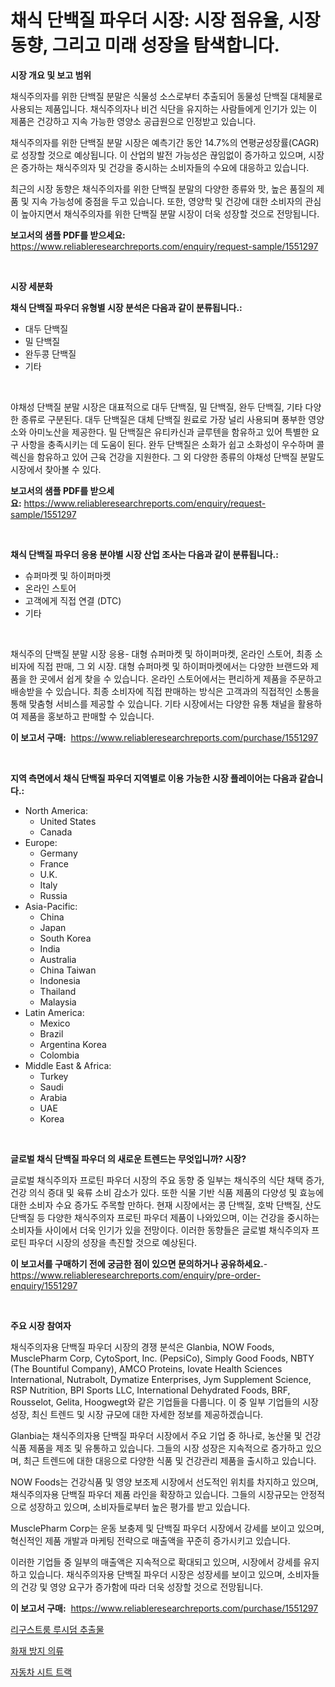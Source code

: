 <p><h1>채식 단백질 파우더 시장: 시장 점유율, 시장 동향, 그리고 미래 성장을 탐색합니다.</h1></p><p><strong>시장 개요 및 보고 범위</strong></p>
<p><p>채식주의자를 위한 단백질 분말은 식물성 소스로부터 추출되어 동물성 단백질 대체물로 사용되는 제품입니다. 채식주의자나 비건 식단을 유지하는 사람들에게 인기가 있는 이 제품은 건강하고 지속 가능한 영양소 공급원으로 인정받고 있습니다.</p><p>채식주의자를 위한 단백질 분말 시장은 예측기간 동안 14.7%의 연평균성장률(CAGR)로 성장할 것으로 예상됩니다. 이 산업의 발전 가능성은 끊임없이 증가하고 있으며, 시장은 증가하는 채식주의자 및 건강을 중시하는 소비자들의 수요에 대응하고 있습니다.</p><p>최근의 시장 동향은 채식주의자를 위한 단백질 분말의 다양한 종류와 맛, 높은 품질의 제품 및 지속 가능성에 중점을 두고 있습니다. 또한, 영양학 및 건강에 대한 소비자의 관심이 높아지면서 채식주의자를 위한 단백질 분말 시장이 더욱 성장할 것으로 전망됩니다.</p></p>
<p><strong>보고서의 샘플 PDF를 받으세요:</strong> <a href="https://www.reliableresearchreports.com/enquiry/request-sample/1551297">https://www.reliableresearchreports.com/enquiry/request-sample/1551297</a></p>
<p>&nbsp;</p>
<p><strong>시장 세분화</strong></p>
<p><strong>채식 단백질 파우더 유형별 시장 분석은 다음과 같이 분류됩니다.:</strong></p>
<p><ul><li>대두 단백질</li><li>밀 단백질</li><li>완두콩 단백질</li><li>기타</li></ul></p>
<p>&nbsp;</p>
<p><p>야채성 단백질 분말 시장은 대표적으로 대두 단백질, 밀 단백질, 완두 단백질, 기타 다양한 종류로 구분된다. 대두 단백질은 대체 단백질 원료로 가장 널리 사용되며 풍부한 영양소와 아미노산을 제공한다. 밀 단백질은 유티카신과 글루텐을 함유하고 있어 특별한 요구 사항을 충족시키는 데 도움이 된다. 완두 단백질은 소화가 쉽고 소화성이 우수하며 콜렉신을 함유하고 있어 근육 건강을 지원한다. 그 외 다양한 종류의 야채성 단백질 분말도 시장에서 찾아볼 수 있다.</p></p>
<p><strong>보고서의 샘플 PDF를 받으세요:</strong>&nbsp;<a href="https://www.reliableresearchreports.com/enquiry/request-sample/1551297">https://www.reliableresearchreports.com/enquiry/request-sample/1551297</a></p>
<p>&nbsp;</p>
<p><strong> 채식 단백질 파우더 응용 분야별 시장 산업 조사는 다음과 같이 분류됩니다.:</strong></p>
<p><ul><li>슈퍼마켓 및 하이퍼마켓</li><li>온라인 스토어</li><li>고객에게 직접 연결 (DTC)</li><li>기타</li></ul></p>
<p>&nbsp;</p>
<p><p>채식주의 단백질 분말 시장 응용- 대형 슈퍼마켓 및 하이퍼마켓, 온라인 스토어, 최종 소비자에 직접 판매, 그 외 시장. 대형 슈퍼마켓 및 하이퍼마켓에서는 다양한 브랜드와 제품을 한 곳에서 쉽게 찾을 수 있습니다. 온라인 스토어에서는 편리하게 제품을 주문하고 배송받을 수 있습니다. 최종 소비자에 직접 판매하는 방식은 고객과의 직접적인 소통을 통해 맞춤형 서비스를 제공할 수 있습니다. 기타 시장에서는 다양한 유통 채널을 활용하여 제품을 홍보하고 판매할 수 있습니다.</p></p>
<p><strong>이 보고서 구매:</strong>&nbsp; <a href="https://www.reliableresearchreports.com/purchase/1551297">https://www.reliableresearchreports.com/purchase/1551297</a></p>
<p>&nbsp;</p>
<p><strong>지역 측면에서 채식 단백질 파우더 지역별로 이용 가능한 시장 플레이어는 다음과 같습니다.:</strong></p>
<p><ul>
    <li>
        North America:
        <ul>
            <li>United States</li>
            <li>Canada</li>
        </ul>
    </li>
    <li>
        Europe:
        <ul>
            <li>Germany</li>
            <li>France</li>
            <li>U.K.</li>
            <li>Italy</li>
            <li>Russia</li>
        </ul>
    </li>
    <li>
        Asia-Pacific:
        <ul>
            <li>China</li>
            <li>Japan</li>
            <li>South Korea</li>
            <li>India</li>
            <li>Australia</li>
            <li>China Taiwan</li>
            <li>Indonesia</li>
            <li>Thailand</li>
            <li>Malaysia</li>
        </ul>
    </li>
    <li>
        Latin America:
        <ul>
            <li>Mexico</li>
            <li>Brazil</li>
            <li>Argentina Korea</li>
            <li>Colombia</li>
        </ul>
    </li>
    <li>
        Middle East & Africa:
        <ul>
            <li>Turkey</li>
            <li>Saudi</li>
            <li>Arabia</li>
            <li>UAE</li>
            <li>Korea</li>
        </ul>
    </li>
    </ul></p>
<p>&nbsp;</p>
<p><strong>글로벌 채식 단백질 파우더 의 새로운 트렌드는 무엇입니까? 시장?</strong></p>
<p><p>글로벌 채식주의자 프로틴 파우더 시장의 주요 동향 중 일부는 채식주의 식단 채택 증가, 건강 의식 증대 및 육류 소비 감소가 있다. 또한 식물 기반 식품 제품의 다양성 및 효능에 대한 소비자 수요 증가도 주목할 만하다. 현재 시장에서는 콩 단백질, 호박 단백질, 산도 단백질 등 다양한 채식주의자 프로틴 파우더 제품이 나와있으며, 이는 건강을 중시하는 소비자들 사이에서 더욱 인기가 있을 전망이다. 이러한 동향들은 글로벌 채식주의자 프로틴 파우더 시장의 성장을 촉진할 것으로 예상된다.</p></p>
<p><strong>이 보고서를 구매하기 전에 궁금한 점이 있으면 문의하거나 공유하세요.</strong>- <a href="https://www.reliableresearchreports.com/enquiry/pre-order-enquiry/1551297">https://www.reliableresearchreports.com/enquiry/pre-order-enquiry/1551297</a></p>
<p>&nbsp;</p>
<p><strong>주요 시장 참여자</strong></p>
<p><p>채식주의자용 단백질 파우더 시장의 경쟁 분석은 Glanbia, NOW Foods, MusclePharm Corp, CytoSport, Inc. (PepsiCo), Simply Good Foods, NBTY (The Bountiful Company), AMCO Proteins, Iovate Health Sciences International, Nutrabolt, Dymatize Enterprises, Jym Supplement Science, RSP Nutrition, BPI Sports LLC, International Dehydrated Foods, BRF, Rousselot, Gelita, Hoogwegt와 같은 기업들을 다룹니다. 이 중 일부 기업들의 시장 성장, 최신 트렌드 및 시장 규모에 대한 자세한 정보를 제공하겠습니다.</p><p>Glanbia는 채식주의자용 단백질 파우더 시장에서 주요 기업 중 하나로, 농산물 및 건강식품 제품을 제조 및 유통하고 있습니다. 그들의 시장 성장은 지속적으로 증가하고 있으며, 최근 트렌드에 대한 대응으로 다양한 식품 및 건강관리 제품을 출시하고 있습니다.</p><p>NOW Foods는 건강식품 및 영양 보조제 시장에서 선도적인 위치를 차지하고 있으며, 채식주의자용 단백질 파우더 제품 라인을 확장하고 있습니다. 그들의 시장규모는 안정적으로 성장하고 있으며, 소비자들로부터 높은 평가를 받고 있습니다.</p><p>MusclePharm Corp는 운동 보충제 및 단백질 파우더 시장에서 강세를 보이고 있으며, 혁신적인 제품 개발과 마케팅 전략으로 매출액을 꾸준히 증가시키고 있습니다.</p><p>이러한 기업들 중 일부의 매출액은 지속적으로 확대되고 있으며, 시장에서 강세를 유지하고 있습니다. 채식주의자용 단백질 파우더 시장은 성장세를 보이고 있으며, 소비자들의 건강 및 영양 요구가 증가함에 따라 더욱 성장할 것으로 전망됩니다.</p></p>
<p><strong>이 보고서 구매:</strong>&nbsp;&nbsp;<a href="https://www.reliableresearchreports.com/purchase/1551297">https://www.reliableresearchreports.com/purchase/1551297</a></p>
<p><p><a href="https://github.com/sammyUltyylrich9067856/Market-Research-Report-List-1/blob/main/46142016758.md">리구스트룸 루시덤 추출물</a></p><p><a href="https://github.com/vsn7qpua81q/Market-Research-Report-List-1/blob/main/98881996760.md">화재 방지 의류</a></p><p><a href="https://github.com/trmesnao7959541/Market-Research-Report-List-1/blob/main/77259136759.md">자동차 시트 트랙</a></p></p>
